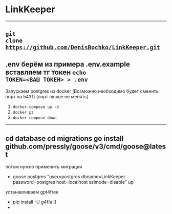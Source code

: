 ﻿# LinkKeeper
---
<code>git clone https://github.com/DenisBochko/LinkKeeper.git</code>
---
.env берём из примера .env.example вставляем тг токен
<code>echo TOKEN=<ВАШ ТОКЕН> > .env</code>
---
Запускаем postgres из docker (Возможно необходимо будет сменить порт на 5431) (порт лучше не менять)
1. <code>docker-compose up -d</code>
2. <code>docker ps</code>
3. <code>docker-compose down</code>
---
cd database
cd migrations
go install github.com/pressly/goose/v3/cmd/goose@latest
---
потом нужно применить миграции 
- goose postgres "user=postgres dbname=LinkKeeper password=postgres host=localhost sslmode=disable" up

устанавливаем gpt4free
- pip install -U g4f[all]
- 
